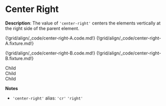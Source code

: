 # Center Right

__Description__: The value of `'center-right'` centers the elements vertically at the right side of the parent element.

{!grid/align/_code/center-right-A.code.md!}
{!grid/align/_code/center-right-A.fixture.md!}

{!grid/align/_code/center-right-B.code.md!}
{!grid/align/_code/center-right-B.fixture.md!}

<div class="align-ex-center-right">
  <div class="child">Child</div>
  <div class="child">Child</div>
  <div class="child">Child</div>
</div>

__Notes__

+ `'center-right'` alias: `'cr'` <span data-nbsp="3"></span> `'right'`

<div class="cf"></div>
<div class="end"></div>

